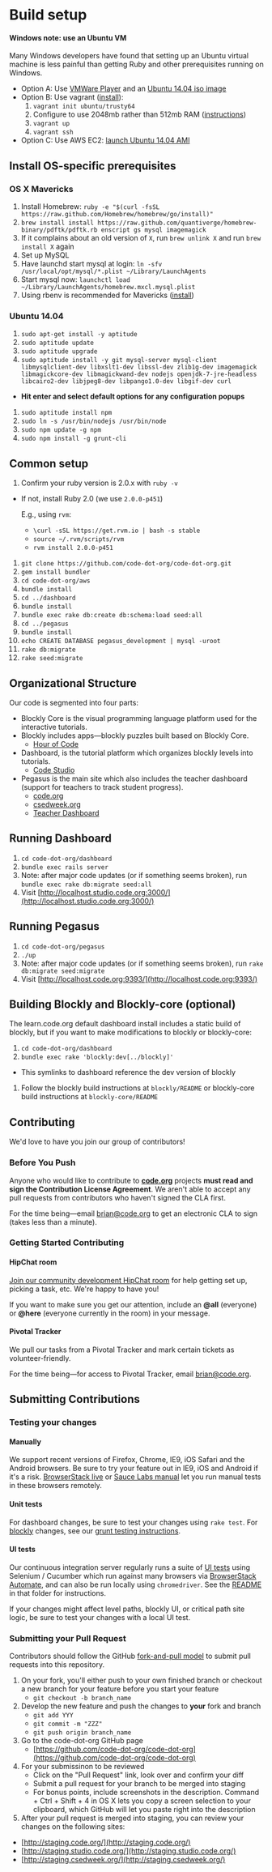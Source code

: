# Build setup

#### Windows note: use an Ubuntu VM

Many Windows developers have found that setting up an Ubuntu virtual machine is less painful than getting Ruby and other prerequisites running on Windows.

* Option A: Use [VMWare Player](https://my.vmware.com/web/vmware/free#desktop_end_user_computing/vmware_player/4_0) and an [Ubuntu 14.04 iso image](http://releases.ubuntu.com/14.04.1/ubuntu-14.04.1-desktop-amd64.iso)
* Option B: Use vagrant ([install](https://docs.vagrantup.com/v2/installation/)):
  1. `vagrant init ubuntu/trusty64`
  1. Configure to use 2048mb rather than 512mb RAM ([instructions](https://docs.vagrantup.com/v2/virtualbox/configuration.html))
  1. `vagrant up`
  1. `vagrant ssh`
* Option C: Use AWS EC2: [launch Ubuntu 14.04 AMI](https://console.aws.amazon.com/ec2/home?region=ap-northeast-1#launchAmi=ami-d9fdddd8)

## Install OS-specific prerequisites

### OS X Mavericks

1. Install Homebrew: `ruby -e "$(curl -fsSL https://raw.github.com/Homebrew/homebrew/go/install)"`
1. `brew install install https://raw.github.com/quantiverge/homebrew-binary/pdftk/pdftk.rb enscript gs mysql imagemagick`
  1. If it complains about an old version of `X`, run `brew unlink X` and run `brew install X` again
1. Set up MySQL
  1. Have launchd start mysql at login: `ln -sfv /usr/local/opt/mysql/*.plist ~/Library/LaunchAgents`
  1. Start mysql now: `launchctl load ~/Library/LaunchAgents/homebrew.mxcl.mysql.plist`
1. Using rbenv is recommended for Mavericks ([install](https://github.com/sstephenson/rbenv#homebrew-on-mac-os-x))

### Ubuntu 14.04

1. `sudo apt-get install -y aptitude`
1. `sudo aptitude update`
1. `sudo aptitude upgrade`
1. `sudo aptitude install -y git mysql-server mysql-client libmysqlclient-dev libxslt1-dev libssl-dev zlib1g-dev imagemagick libmagickcore-dev libmagickwand-dev nodejs openjdk-7-jre-headless libcairo2-dev libjpeg8-dev libpango1.0-dev libgif-dev curl`
  * **Hit enter and select default options for any configuration popups**
1. `sudo aptitude install npm`
1. `sudo ln -s /usr/bin/nodejs /usr/bin/node`
1. `sudo npm update -g npm`
1. `sudo npm install -g grunt-cli`

## Common setup

1. Confirm your ruby version is 2.0.x with `ruby -v`
 * If not, install Ruby 2.0 (we use `2.0.0-p451`)

   E.g., using `rvm`:
    * `\curl -sSL https://get.rvm.io | bash -s stable`
    * `source ~/.rvm/scripts/rvm`
    * `rvm install 2.0.0-p451`
1. `git clone https://github.com/code-dot-org/code-dot-org.git`
1. `gem install bundler`
1. `cd code-dot-org/aws`
1. `bundle install`
1. `cd ../dashboard`
1. `bundle install`
1. `bundle exec rake db:create db:schema:load seed:all`
1. `cd ../pegasus`
1. `bundle install`
1. `echo CREATE DATABASE pegasus_development | mysql -uroot`
1. `rake db:migrate`
1. `rake seed:migrate`

## Organizational Structure
Our code is segmented into four parts:

* Blockly Core is the visual programming language platform used for the interactive tutorials.
* Blockly includes apps—blockly puzzles built based on Blockly Core.
  * [Hour of Code](http://studio.code.org/hoc/1)
* Dashboard, is the tutorial platform which organizes blockly levels into tutorials.
  * [Code Studio](http://studio.code.org)
* Pegasus is the main site which also includes the teacher dashboard (support for teachers to track student progress).
  * [code.org](http://code.org)
  * [csedweek.org](http://csedweek.org)
  * [Teacher Dashboard](http://code.org/teacher-dashboard)

## Running Dashboard
1. `cd code-dot-org/dashboard`
2. `bundle exec rails server`
3.  Note: after major code updates (or if something seems broken), run `bundle exec rake db:migrate seed:all`
4.  Visit [http://localhost.studio.code.org:3000/](http://localhost.studio.code.org:3000/)

## Running Pegasus

1. `cd code-dot-org/pegasus`
2. `./up`
3. Note: after major code updates (or if something seems broken), run `rake db:migrate seed:migrate`
4. Visit [http://localhost.code.org:9393/](http://localhost.code.org:9393/)

## Building Blockly and Blockly-core (optional)

The learn.code.org default dashboard install includes a static build of blockly, but if you want to make modifications to blockly or blockly-core:

1. `cd code-dot-org/dashboard`
1. `bundle exec rake 'blockly:dev[../blockly]'`
  * This symlinks to dashboard reference the dev version of blockly
1. Follow the blockly build instructions at `blockly/README` or blockly-core build instructions at `blockly-core/README`

## Contributing

We'd love to have you join our group of contributors!

### Before You Push

Anyone who would like to contribute to **[code.org](https://github.com/code-dot-org/)** projects **must read and sign the Contribution License Agreement**. We aren't able to accept any pull requests from contributors who haven't signed the CLA first.

For the time being—email [brian@code.org](mailto:brian@code.org) to get an electronic CLA to sign (takes less than a minute).

### Getting Started Contributing

#### HipChat room

[Join our community development HipChat room](http://www.hipchat.com/gBebkHP6g) for help getting set up, picking a task, etc. We're happy to have you!

If you want to make sure you get our attention, include an **@all** (everyone) or **@here** (everyone currently in the room) in your message.

#### Pivotal Tracker

We pull our tasks from a Pivotal Tracker and mark certain tickets as volunteer-friendly.

For the time being—for access to Pivotal Tracker, email [brian@code.org](mailto:brian@code.org).

## Submitting Contributions

### Testing your changes

#### Manually

We support recent versions of Firefox, Chrome, IE9, iOS Safari and the Android browsers. Be sure to try your feature out in IE9, iOS and Android if it's a risk. [BrowserStack live](http://www.browserstack.com) or [Sauce Labs manual](https://saucelabs.com/manual) let you run manual tests in these browsers remotely.

#### Unit tests

For dashboard changes, be sure to test your changes using `rake test`. For [blockly](https://github.com/code-dot-org/blockly) changes, see our [grunt testing instructions](https://github.com/code-dot-org/blockly#running-tests).

#### UI tests

Our continuous integration server regularly runs a suite of [UI tests](https://github.com/code-dot-org/dashboard/tree/finished/test/ui) using Selenium / Cucumber which run against many browsers via [BrowserStack Automate](https://www.browserstack.com/automate), and can also be run locally using `chromedriver`. See the [README](https://github.com/code-dot-org/dashboard/tree/finished/test/ui) in that folder for instructions.

If your changes might affect level paths, blockly UI, or critical path site logic, be sure to test your changes with a local UI test.

### Submitting your Pull Request

Contributors should follow the GitHub [fork-and-pull model](https://help.github.com/articles/using-pull-requests) to submit pull requests into this repository.

1. On your fork, you'll either push to your own finished branch or checkout a new branch for your feature before you start your feature
    - `git checkout -b branch_name`
2. Develop the new feature and push the changes to **your** fork and branch
    - `git add YYY`
    - `git commit -m "ZZZ"`
    - `git push origin branch_name`
3. Go to the code-dot-org GitHub page
    - [https://github.com/code-dot-org/code-dot-org](https://github.com/code-dot-org/code-dot-org)
4. For your submissinon to be reviewed
    - Click on the "Pull Request" link, look over and confirm your diff
    - Submit a pull request for your branch to be merged into staging
    - For bonus points, include screenshots in the description. Command + Ctrl + Shift + 4 in OS X lets you copy a screen selection to your clipboard, which GitHub will let you paste right into the description
5. After your pull request is merged into staging, you can review your changes on the following sites:
  * [http://staging.code.org/](http://staging.code.org/)
  * [http://staging.studio.code.org/](http://staging.studio.code.org/)
  * [http://staging.csedweek.org/](http://staging.csedweek.org/)
